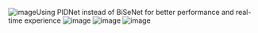 ![image](https://github.com/TamVu02/HairGAN/assets/104774591/68c70186-ea24-4d98-b0b5-06253b6b6e6b)Using PIDNet instead of BiSeNet for better performance and real-time experience
![image](https://github.com/TamVu02/HairGAN/assets/104774591/91b8bf49-b678-43f6-a097-a4456763955e)
![image](https://github.com/TamVu02/HairGAN/assets/104774591/5bfdcdc6-4607-4809-a6b7-e7bcd1aab6ed)
![image](https://github.com/TamVu02/HairGAN/assets/104774591/1332704f-604e-4903-b888-20ed49a3b02b)



